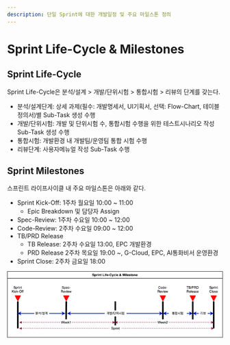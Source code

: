 ```yaml
---
description: 단일 Sprint에 대한 개발일정 및 주요 마일스톤 정의
---
```


# Sprint Life-Cycle & Milestones

## Sprint Life-Cycle

Sprint Life-Cycle은 분석/설계 &gt; 개발/단위시험 &gt; 통합시험 &gt; 리뷰의 단계를 갖는다.

* 분석/설계단계: 상세 과제\(필수: 개발명세서, UI기획서, 선택: Flow-Chart, 테이블정의서\)별 Sub-Task 생성 수행
* 개발/단위시험: 개발 및 단위시험 수, 통합시험 수행을 위한 테스트시나리오 작성 Sub-Task 생성 수행
* 통합시험: 개발환경 내 개발팀/운영팀 통합 시험 수행
* 리뷰단계: 사용자메뉴얼 작성 Sub-Task 수행

## Sprint Milestones

스프린트 라이프사이클 내 주요 마일스톤은 아래와 같다.

* Sprint Kick-Off: 1주차 월요일 10:00 ~ 11:00
  * Epic Breakdown 및 담당자 Assign
* Spec-Review: 1주차 수요일 10:00 ~ 12:00
* Code-Review: 2주차 수요일 09:00 ~ 12:00
* TB/PRD Release
  * TB Release: 2주차 수요일 13:00, EPC 개발환경
  * PRD Release 2주차 목요일 19:00 ~, G-Cloud, EPC, AI통화비서 운영환경
* Sprint Close: 2주차 금요일 18:00

![](../.gitbook/assets/sprint-milestone.png)

